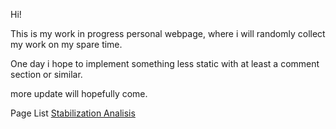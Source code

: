 ---
---

Hi!

This is my work in progress personal webpage, where i will randomly collect my work on my spare time.

One day i hope to implement something less static with at least a comment section or similar.

more update will hopefully come.

Page List
[Stabilization Analisis](studioQuad)
